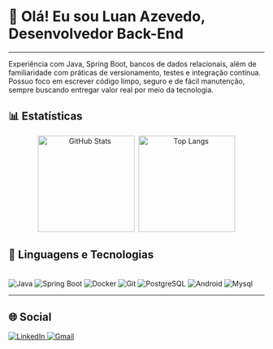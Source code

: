 # 👋 Olá! Eu sou Luan Azevedo, Desenvolvedor Back-End
---
Experiência com Java, Spring Boot, bancos de dados relacionais, além de familiaridade com práticas de versionamento, testes e integração contínua. Possuo foco em escrever código limpo, seguro e de fácil manutenção, sempre buscando entregar valor real por meio da tecnologia.

## 📊 Estatísticas

<div align="center">
  <img 
    height="190" 
    style="padding-right: 5px;" 
    src="https://github-readme-stats.vercel.app/api?username=Luan-Pinheiro&show_icons=true&theme=chartreuse-dark&include_all_commits=true&locale=pt-br" 
    alt="GitHub Stats"
  />
  <img 
    height="190" 
    src="https://github-readme-stats.vercel.app/api/top-langs/?username=Luan-Pinheiro&theme=chartreuse-dark&layout=compact&custom_title=Tecnologias&langs_count=9" 
    alt="Top Langs"
  />
</div>



## 🤖 Linguagens e Tecnologias

  <div style="display: inline_block"><br>
     <img align=center alt="Java"  src="https://img.shields.io/badge/Java-C34127?style=for-the-badge&logo=openjdk&logoColor=white">
    <img align="center" alt="Spring Boot" src="https://img.shields.io/badge/Spring Boot-2E4A23?style=for-the-badge&logo=spring-boot&logoColor=6DB33F">
     <img align="center" alt="Docker" src="https://img.shields.io/badge/Docker-2496ED?style=for-the-badge&logo=docker&logoColor=white">
     <img align=center alt="Git"  src="https://img.shields.io/badge/git-orange?style=for-the-badge&logo=git&logoColor=%23F05032">
     <img align=center alt="PostgreSQL"  src="https://img.shields.io/badge/PostgreSQL-316192?style=for-the-badge&logo=postgresql&logoColor=white">
    <img align="center" alt="Android" src="https://img.shields.io/badge/Android-2E7D32?style=for-the-badge&logo=android-studio&logoColor=white">
     <img align=center alt="Mysql"  src="https://img.shields.io/badge/MySQL-004f8b?style=for-the-badge&logo=mysql&logoColor=white">
  </div>

---

## 🌐 Social

<div>
  <a href="https://www.linkedin.com/in/luan-pinheiro-azevedo/" target="_blank">
    <img src="https://img.shields.io/badge/-LinkedIn-%230077B5?style=for-the-badge&logo=linkedin&logoColor=white" alt="LinkedIn">
  </a>
  <a href="mailto:lpazevedodev@gmail.com" target="_blank">
    <img src="https://img.shields.io/badge/-Gmail-%23333?style=for-the-badge&logo=gmail&logoColor=white" alt="Gmail">
  </a>
</div>

